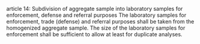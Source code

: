 article 14: Subdivision of aggregate sample into laboratory samples for enforcement, defense and referral purposes
The laboratory samples for enforcement, trade (defense) and referral purposes shall be taken from the homogenized aggregate sample. The size of the laboratory samples for enforcement shall be sufficient to allow at least for duplicate analyses.
<ul>
</ul>
